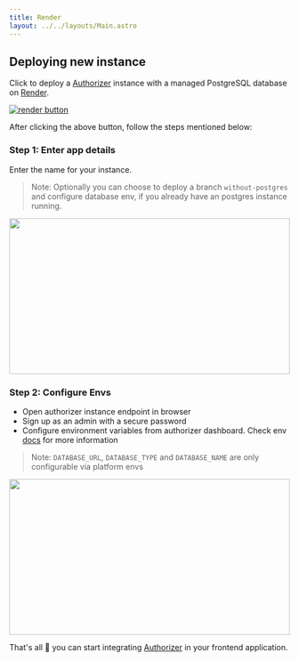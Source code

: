 ```yaml
---
title: Render
layout: ../../layouts/Main.astro
---
```


## Deploying new instance

Click to deploy a [Authorizer](https://authorizer.dev) instance with a managed PostgreSQL database on [Render](https://render.com/).

<a target="_blank" href="https://render.com/deploy?repo=https://github.com/authorizerdev/authorizer-render"><img alt="render button" src="https://render.com/images/deploy-to-render-button.svg" /></a>

After clicking the above button, follow the steps mentioned below:

### Step 1: Enter app details

Enter the name for your instance.

> Note: Optionally you can choose to deploy a branch `without-postgres` and configure database env, if you already have an postgres instance running.

<img src="/images/render_1.png" style="height:20em;width:100%;object-fit:contain;"/>

### Step 2: Configure Envs

- Open authorizer instance endpoint in browser
- Sign up as an admin with a secure password
- Configure environment variables from authorizer dashboard. Check env [docs](/core/env) for more information

> Note: `DATABASE_URL`, `DATABASE_TYPE` and `DATABASE_NAME` are only configurable via platform envs

<img src="/images/render_2.png" style="height:20em;width:100%;object-fit:contain;"/>

That's all 🎉 you can start integrating [Authorizer](https://docs.authorizer.dev/getting-started) in your frontend application.
